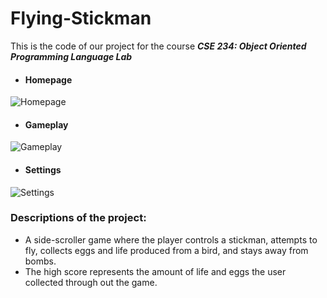 # Flying-Stickman

This is the code of our project for the course  ***CSE 234: Object Oriented Programming Language Lab***


* #### Homepage
![Homepage](https://user-images.githubusercontent.com/41442625/133373707-b9016d16-e18f-4495-a1b5-645771c61e37.png)

* #### Gameplay
![Gameplay](https://user-images.githubusercontent.com/41442625/133373723-0c5d1b71-de4c-47c7-9e6b-4af6eada2051.png)

* #### Settings
![Settings](https://user-images.githubusercontent.com/41442625/133373740-0ddf1b3c-8d11-4648-84d2-54f985c75841.png)



### Descriptions of the project:

- A side-scroller game where the player controls a stickman, attempts to fly, collects eggs and life produced from a bird, and
stays away from bombs.
- The high score represents the amount of life and eggs the user collected through out the game.
